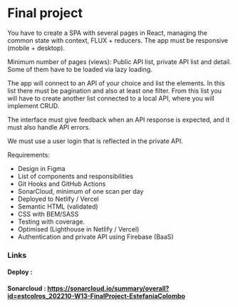 # Final project

You have to create a SPA with several pages in React, managing the common state with context, FLUX + reducers. The app must be responsive (mobile + desktop).

Minimum number of pages (views): Public API list, private API list and detail. Some of them have to be loaded via lazy loading.

The app will connect to an API of your choice and list the elements. In this list there must be pagination and also at least one filter. From this list you will have to create another list connected to a local API, where you will implement CRUD.

The interface must give feedback when an API response is expected, and it must also handle API errors.

We must use a user login that is reflected in the private API.

Requirements:

-   Design in Figma
-   List of components and responsibilities
-   Git Hooks and GitHub Actions
-   SonarCloud, minimum of one scan per day
-   Deployed to Netlify / Vercel
-   Semantic HTML (validated)
-   CSS with BEM/SASS
-   Testing with coverage.
-   Optimised (Lighthouse in Netlify / Vercel)
-   Authentication and private API using Firebase (BaaS)

### Links

#### Deploy :

#### Sonarcloud : https://sonarcloud.io/summary/overall?id=estcolros_202210-W13-FinalProject-EstefaniaColombo
